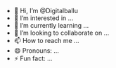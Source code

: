 - 👋 Hi, I’m @Digitalballu
- 👀 I’m interested in ...
- 🌱 I’m currently learning ...
- 💞️ I’m looking to collaborate on ...
- 📫 How to reach me ...
- 😄 Pronouns: ...
- ⚡ Fun fact: ...

<!---
Digitalballu/Digitalballu is a ✨ special ✨ repository because its `README.md` (this file) appears on your GitHub profile.
You can click the Preview link to take a look at your changes.
--->
